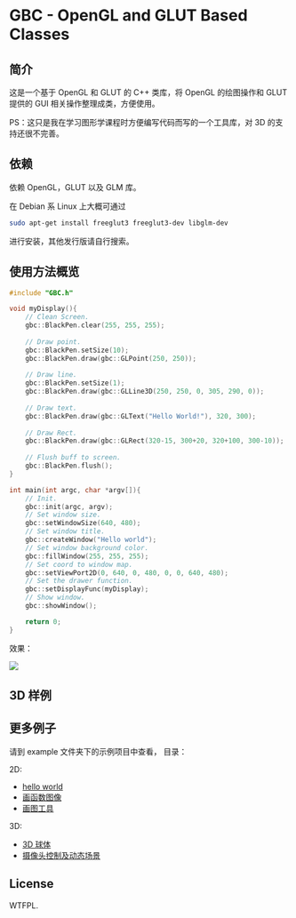 # GBC - OpenGL and GLUT Based Classes

## 简介

这是一个基于 OpenGL 和 GLUT 的 C++ 类库，将 OpenGL 的绘图操作和 GLUT 提供的 GUI 相关操作整理成类，方便使用。

PS：这只是我在学习图形学课程时方便编写代码而写的一个工具库，对 3D 的支持还很不完善。

## 依赖

依赖 OpenGL，GLUT 以及 GLM 库。

在 Debian 系 Linux 上大概可通过 

```bash
sudo apt-get install freeglut3 freeglut3-dev libglm-dev
```

进行安装，其他发行版请自行搜索。

## 使用方法概览

```cpp
#include "GBC.h"

void myDisplay(){
    // Clean Screen.
    gbc::BlackPen.clear(255, 255, 255);
    
    // Draw point.
    gbc::BlackPen.setSize(10);
    gbc::BlackPen.draw(gbc::GLPoint(250, 250));
    
    // Draw line.
    gbc::BlackPen.setSize(1);
    gbc::BlackPen.draw(gbc::GLLine3D(250, 250, 0, 305, 290, 0));
    
    // Draw text.
    gbc::BlackPen.draw(gbc::GLText("Hello World!"), 320, 300);
    
    // Draw Rect.
    gbc::BlackPen.draw(gbc::GLRect(320-15, 300+20, 320+100, 300-10));
    
    // Flush buff to screen.
    gbc::BlackPen.flush();
}

int main(int argc, char *argv[]){
    // Init.
    gbc::init(argc, argv);
    // Set window size.
    gbc::setWindowSize(640, 480);
    // Set window title.
    gbc::createWindow("Hello world");
    // Set window background color.
    gbc::fillWindow(255, 255, 255);
    // Set coord to window map.
    gbc::setViewPort2D(0, 640, 0, 480, 0, 0, 640, 480);
    // Set the drawer function.
    gbc::setDisplayFunc(myDisplay);
    // Show window.
    gbc::showWindow();

    return 0;
}
```

效果：

![](http://ww2.sinaimg.cn/large/88e401f0gw1f6bsmpwnorj20hs0e2glm.jpg)

## 3D 样例



## 更多例子

请到 example 文件夹下的示例项目中查看， 目录：

2D:

- [hello world](https://github.com/7sDream/gbc/tree/master/example/0-helloworld)
- [画函数图像](https://github.com/7sDream/gbc/tree/master/example/1-drawfunc)
- [画图工具](https://github.com/7sDream/gbc/tree/master/example/2-drawtool)

3D:

- [3D 球体](https://github.com/7sDream/gbc/tree/master/example/9-ball)
- [摄像头控制及动态场景](https://github.com/7sDream/gbc/tree/master/example/10-view-camera-move)

## License

WTFPL.

